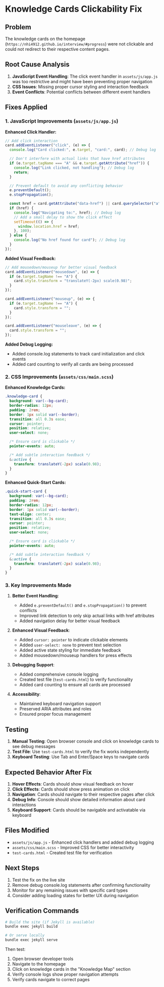 # Knowledge Cards Clickability Fix

## Problem

The knowledge cards on the homepage (`https://nhi4912.github.io/interview/#progress`) were not clickable and could not redirect to their respective content pages.

## Root Cause Analysis

1. **JavaScript Event Handling**: The click event handler in `assets/js/app.js` was too restrictive and might have been preventing proper navigation
2. **CSS Issues**: Missing proper cursor styling and interaction feedback
3. **Event Conflicts**: Potential conflicts between different event handlers

## Fixes Applied

### 1. JavaScript Improvements (`assets/js/app.js`)

**Enhanced Click Handler:**

```javascript
// Add click interaction
card.addEventListener("click", (e) => {
  console.log("Card clicked:", e.target, "card:", card); // Debug log

  // Don't interfere with actual links that have href attributes
  if (e.target.tagName === "A" && e.target.getAttribute("href")) {
    console.log("Link clicked, not handling"); // Debug log
    return;
  }

  // Prevent default to avoid any conflicting behavior
  e.preventDefault();
  e.stopPropagation();

  const href = card.getAttribute("data-href") || card.querySelector("a")?.href;
  if (href) {
    console.log("Navigating to:", href); // Debug log
    // Add a small delay to show the click effect
    setTimeout(() => {
      window.location.href = href;
    }, 100);
  } else {
    console.log("No href found for card"); // Debug log
  }
});
```

**Added Visual Feedback:**

```javascript
// Add mousedown/mouseup for better visual feedback
card.addEventListener("mousedown", (e) => {
  if (e.target.tagName !== "A") {
    card.style.transform = "translateY(-2px) scale(0.98)";
  }
});

card.addEventListener("mouseup", (e) => {
  if (e.target.tagName !== "A") {
    card.style.transform = "";
  }
});

card.addEventListener("mouseleave", (e) => {
  card.style.transform = "";
});
```

**Added Debug Logging:**

- Added console.log statements to track card initialization and click events
- Added card counting to verify all cards are being processed

### 2. CSS Improvements (`assets/css/main.scss`)

**Enhanced Knowledge Cards:**

```scss
.knowledge-card {
  background: var(--bg-card);
  border-radius: 12px;
  padding: 2rem;
  border: 1px solid var(--border);
  transition: all 0.3s ease;
  cursor: pointer;
  position: relative;
  user-select: none;

  /* Ensure card is clickable */
  pointer-events: auto;

  /* Add subtle interaction feedback */
  &:active {
    transform: translateY(-2px) scale(0.98);
  }
}
```

**Enhanced Quick-Start Cards:**

```scss
.quick-start-card {
  background: var(--bg-card);
  padding: 2rem;
  border-radius: 12px;
  border: 1px solid var(--border);
  text-align: center;
  transition: all 0.3s ease;
  cursor: pointer;
  position: relative;
  user-select: none;

  /* Ensure card is clickable */
  pointer-events: auto;

  /* Add subtle interaction feedback */
  &:active {
    transform: translateY(-2px) scale(0.98);
  }
}
```

### 3. Key Improvements Made

1. **Better Event Handling**:

   - Added `e.preventDefault()` and `e.stopPropagation()` to prevent conflicts
   - Improved link detection to only skip actual links with href attributes
   - Added navigation delay for better visual feedback

2. **Enhanced Visual Feedback**:

   - Added `cursor: pointer` to indicate clickable elements
   - Added `user-select: none` to prevent text selection
   - Added active state styling for immediate feedback
   - Added mousedown/mouseup handlers for press effects

3. **Debugging Support**:

   - Added comprehensive console logging
   - Created test file (`test-cards.html`) to verify functionality
   - Added card counting to ensure all cards are processed

4. **Accessibility**:
   - Maintained keyboard navigation support
   - Preserved ARIA attributes and roles
   - Ensured proper focus management

## Testing

1. **Manual Testing**: Open browser console and click on knowledge cards to see debug messages
2. **Test File**: Use `test-cards.html` to verify the fix works independently
3. **Keyboard Testing**: Use Tab and Enter/Space keys to navigate cards

## Expected Behavior After Fix

1. **Hover Effects**: Cards should show visual feedback on hover
2. **Click Effects**: Cards should show press animation on click
3. **Navigation**: Cards should navigate to their respective pages after click
4. **Debug Info**: Console should show detailed information about card interactions
5. **Keyboard Support**: Cards should be navigable and activatable via keyboard

## Files Modified

- `assets/js/app.js` - Enhanced click handlers and added debug logging
- `assets/css/main.scss` - Improved CSS for better interactivity
- `test-cards.html` - Created test file for verification

## Next Steps

1. Test the fix on the live site
2. Remove debug console.log statements after confirming functionality
3. Monitor for any remaining issues with specific card types
4. Consider adding loading states for better UX during navigation

## Verification Commands

```bash
# Build the site (if Jekyll is available)
bundle exec jekyll build

# Or serve locally
bundle exec jekyll serve
```

Then test:

1. Open browser developer tools
2. Navigate to the homepage
3. Click on knowledge cards in the "Knowledge Map" section
4. Verify console logs show proper navigation attempts
5. Verify cards navigate to correct pages
